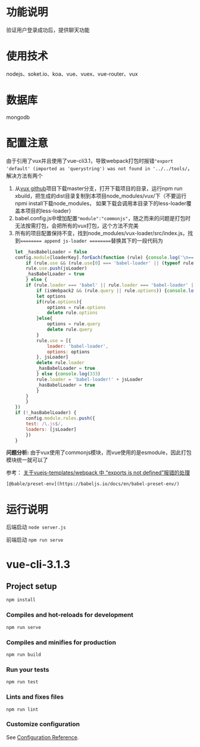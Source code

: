 # 功能说明

验证用户登录成功后，提供聊天功能

# 使用技术
nodejs、soket.io、koa、vue、vuex、vue-router、vux

# 数据库
mongodb

# 配置注意
由于引用了vux并且使用了vue-cli3.1，导致webpack打包时报错`"export 'default' (imported as 'querystring') was not found in '../../tools/`，解决方法有两个

1. 从[vux github](https://github.com/airyland/vux)项目下载master分支，打开下载项目的目录，运行npm run xbuild，把生成的dist目录复制到本项目node_modules/vux/下（不要运行npmi install下载node_modules， 如果下载会调用本目录下的less-loader覆盖本项目的less-loader）
2. babel.config.js中增加配置`"module":"commonjs"`，随之而来的问题是打包时无法按需打包，会把所有的vux打包，这个方法不完美
3. 所有的项目配置保持不变，找到node_modules/vux-loader/src/index.js，找到`======== append js-loader ========`替换其下的一段代码为
    ```javascript
    let _hasBabelLoader = false
    config.module[loaderKey].forEach(function (rule) {console.log('\n=========\n', JSON.stringify(rule))
        if (rule.use && (rule.use[0] === 'babel-loader' || (typeof rule.use[0] === 'object' && rule.use[0].loader === 'babel-loader'))) {
        rule.use.push(jsLoader)
        _hasBabelLoader = true
        } else {
        if (rule.loader === 'babel' || rule.loader === 'babel-loader' || (/babel/.test(rule.loader) && !/!/.test(rule.loader))) {
            if (isWebpack2 && (rule.query || rule.options)) {console.log(222)
            let options
            if(rule.options){
                options = rule.options
                delete rule.options
            }else{
                options = rule.query
                delete rule.query
            }
            rule.use = [{
                loader: 'babel-loader',
                options: options
            }, jsLoader]
            delete rule.loader
            _hasBabelLoader = true
            } else {console.log(333)
            rule.loader = 'babel-loader!' + jsLoader
            _hasBabelLoader = true
            }
        }
        }
    })
    if (!_hasBabelLoader) {
        config.module.rules.push({
        test: /\.js$/,
        loaders: [jsLoader]
        })
    }
    ```

__问题分析:__ 由于vux使用了commonjs模块，而vue使用的是esmodule，因此打包模块统一就可以了

参考：
    [关于vuejs-templates/webpack 中 “exports is not defined”报错的处理](https://segmentfault.com/a/1190000009526372)

    [@bable/preset-env](https://babeljs.io/docs/en/babel-preset-env/)

# 运行说明
后端启动 `node server.js`

前端启动 `npm run serve`

# vue-cli-3.1.3

## Project setup
```
npm install
```

### Compiles and hot-reloads for development
```
npm run serve
```

### Compiles and minifies for production
```
npm run build
```

### Run your tests
```
npm run test
```

### Lints and fixes files
```
npm run lint
```

### Customize configuration
See [Configuration Reference](https://cli.vuejs.org/config/).
